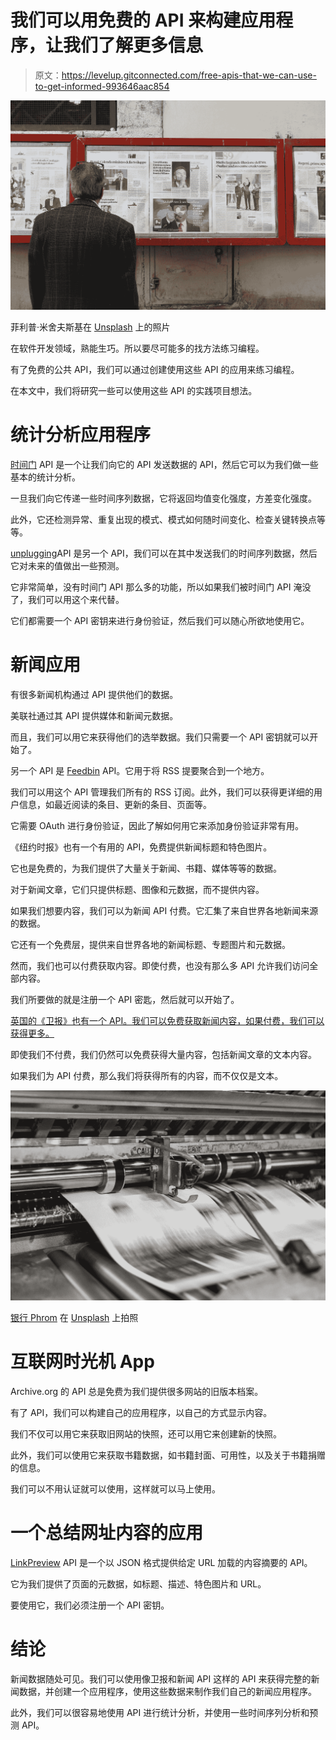 # 我们可以用免费的 API 来构建应用程序，让我们了解更多信息

> 原文：<https://levelup.gitconnected.com/free-apis-that-we-can-use-to-get-informed-993646aac854>

![](img/072fca1b9439c2509c4326053b12044e.png)

菲利普·米舍夫斯基在 [Unsplash](https://unsplash.com?utm_source=medium&utm_medium=referral) 上的照片

在软件开发领域，熟能生巧。所以要尽可能多的找方法练习编程。

有了免费的公共 API，我们可以通过创建使用这些 API 的应用来练习编程。

在本文中，我们将研究一些可以使用这些 API 的实践项目想法。

# 统计分析应用程序

[时间门](https://timedoor.io/) API 是一个让我们向它的 API 发送数据的 API，然后它可以为我们做一些基本的统计分析。

一旦我们向它传递一些时间序列数据，它将返回均值变化强度，方差变化强度。

此外，它还检测异常、重复出现的模式、模式如何随时间变化、检查关键转换点等等。

[unplugging](https://unplu.gg/test_api.html)API 是另一个 API，我们可以在其中发送我们的时间序列数据，然后它对未来的值做出一些预测。

它非常简单，没有时间门 API 那么多的功能，所以如果我们被时间门 API 淹没了，我们可以用这个来代替。

它们都需要一个 API 密钥来进行身份验证，然后我们可以随心所欲地使用它。

# 新闻应用

有很多新闻机构通过 API 提供他们的数据。

美联社通过其 API 提供媒体和新闻元数据。

而且，我们可以用它来获得他们的选举数据。我们只需要一个 API 密钥就可以开始了。

另一个 API 是 [Feedbin](https://github.com/feedbin/feedbin-api) API。它用于将 RSS 提要聚合到一个地方。

我们可以用这个 API 管理我们所有的 RSS 订阅。此外，我们可以获得更详细的用户信息，如最近阅读的条目、更新的条目、页面等。

它需要 OAuth 进行身份验证，因此了解如何用它来添加身份验证非常有用。

《纽约时报》也有一个有用的 API，免费提供新闻标题和特色图片。

它也是免费的，为我们提供了大量关于新闻、书籍、媒体等等的数据。

对于新闻文章，它们只提供标题、图像和元数据，而不提供内容。

如果我们想要内容，我们可以为新闻 API 付费。它汇集了来自世界各地新闻来源的数据。

它还有一个免费层，提供来自世界各地的新闻标题、专题图片和元数据。

然而，我们也可以付费获取内容。即使付费，也没有那么多 API 允许我们访问全部内容。

我们所要做的就是注册一个 API 密匙，然后就可以开始了。

[英国的《卫报》也有一个 API。我们可以免费获取新闻内容，如果付费，我们可以获得更多。](http://open-platform.theguardian.com/)

即使我们不付费，我们仍然可以免费获得大量内容，包括新闻文章的文本内容。

如果我们为 API 付费，那么我们将获得所有的内容，而不仅仅是文本。

![](img/f020e7e042d2107a1a3a162ffce9dbe0.png)

[银行 Phrom](https://unsplash.com/@bank_phrom?utm_source=medium&utm_medium=referral) 在 [Unsplash](https://unsplash.com?utm_source=medium&utm_medium=referral) 上拍照

# 互联网时光机 App

Archive.org 的 API 总是免费为我们提供很多网站的旧版本档案。

有了 API，我们可以构建自己的应用程序，以自己的方式显示内容。

我们不仅可以用它来获取旧网站的快照，还可以用它来创建新的快照。

此外，我们可以使用它来获取书籍数据，如书籍封面、可用性，以及关于书籍捐赠的信息。

我们可以不用认证就可以使用，这样就可以马上使用。

# 一个总结网址内容的应用

[LinkPreview](https://www.linkpreview.net/) API 是一个以 JSON 格式提供给定 URL 加载的内容摘要的 API。

它为我们提供了页面的元数据，如标题、描述、特色图片和 URL。

要使用它，我们必须注册一个 API 密钥。

# 结论

新闻数据随处可见。我们可以使用像卫报和新闻 API 这样的 API 来获得完整的新闻数据，并创建一个应用程序，使用这些数据来制作我们自己的新闻应用程序。

此外，我们可以很容易地使用 API 进行统计分析，并使用一些时间序列分析和预测 API。